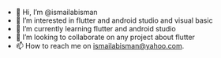 - 👋 Hi, I’m @ismailabisman
- 👀 I’m interested in flutter and android studio and visual basic
- 🌱 I’m currently learning flutter and android studio
- 💞️ I’m looking to collaborate on any project about flutter
- 📫 How to reach me on ismailabisman@yahoo.com.

<!---
ismailabisman/ismailabisman is a ✨ special ✨ repository because its `README.md` (this file) appears on your GitHub profile.
You can click the Preview link to take a look at your changes.
--->
